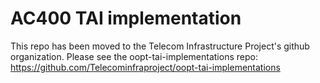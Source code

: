 AC400 TAI implementation
============================

This repo has been moved to the Telecom Infrastructure Project's github 
organization. Please see the oopt-tai-implementations repo: 
https://github.com/Telecominfraproject/oopt-tai-implementations
